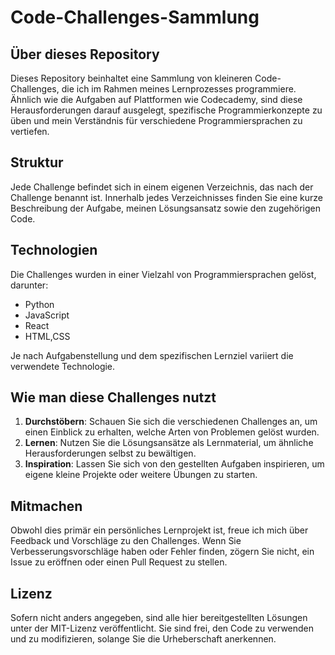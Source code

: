 # Code-Challenges-Sammlung

## Über dieses Repository

Dieses Repository beinhaltet eine Sammlung von kleineren Code-Challenges, die ich im Rahmen meines Lernprozesses programmiere. Ähnlich wie die Aufgaben auf Plattformen wie Codecademy, sind diese Herausforderungen darauf ausgelegt, spezifische Programmierkonzepte zu üben und mein Verständnis für verschiedene Programmiersprachen zu vertiefen.

## Struktur

Jede Challenge befindet sich in einem eigenen Verzeichnis, das nach der Challenge benannt ist. Innerhalb jedes Verzeichnisses finden Sie eine kurze Beschreibung der Aufgabe, meinen Lösungsansatz sowie den zugehörigen Code.

## Technologien

Die Challenges wurden in einer Vielzahl von Programmiersprachen gelöst, darunter:

- Python
- JavaScript
- React
- HTML,CSS

Je nach Aufgabenstellung und dem spezifischen Lernziel variiert die verwendete Technologie.

## Wie man diese Challenges nutzt

1. **Durchstöbern**: Schauen Sie sich die verschiedenen Challenges an, um einen Einblick zu erhalten, welche Arten von Problemen gelöst wurden.
2. **Lernen**: Nutzen Sie die Lösungsansätze als Lernmaterial, um ähnliche Herausforderungen selbst zu bewältigen.
3. **Inspiration**: Lassen Sie sich von den gestellten Aufgaben inspirieren, um eigene kleine Projekte oder weitere Übungen zu starten.

## Mitmachen

Obwohl dies primär ein persönliches Lernprojekt ist, freue ich mich über Feedback und Vorschläge zu den Challenges. Wenn Sie Verbesserungsvorschläge haben oder Fehler finden, zögern Sie nicht, ein Issue zu eröffnen oder einen Pull Request zu stellen.

## Lizenz

Sofern nicht anders angegeben, sind alle hier bereitgestellten Lösungen unter der MIT-Lizenz veröffentlicht. Sie sind frei, den Code zu verwenden und zu modifizieren, solange Sie die Urheberschaft anerkennen.
